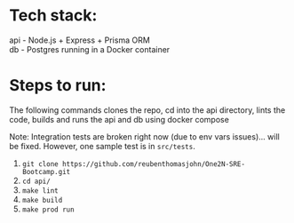 # Tech stack:

api - Node.js + Express + Prisma ORM \
db - Postgres running in a Docker container

# Steps to run:

The following commands clones the repo, cd into the api directory,
lints the code, builds and runs the api and db using docker compose

Note: Integration tests are broken right now (due to env vars issues)... will be fixed. However, one sample test is in `src/tests`.

1. `git clone https://github.com/reubenthomasjohn/One2N-SRE-Bootcamp.git`
2. `cd api/`
3. `make lint`
4. `make build`
5. `make prod run`
